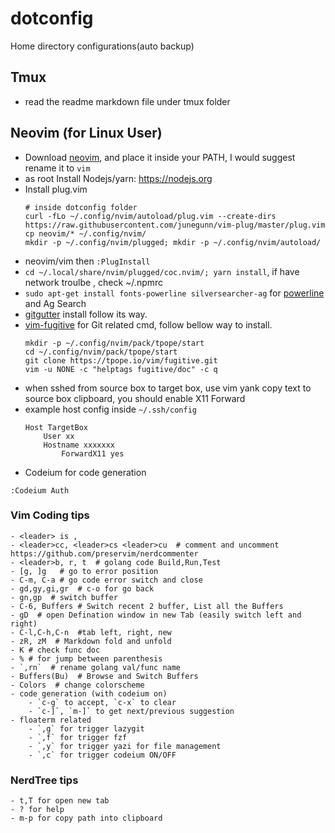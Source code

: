 # dotconfig

Home directory configurations(auto backup)

## Tmux

- read the readme markdown file under tmux folder

## Neovim (for Linux User)

- Download [neovim](https://github.com/neovim/neovim/wiki/Installing-Neovim), and place it inside your PATH, I would suggest rename it to `vim`
- as root Install Nodejs/yarn: https://nodejs.org
- Install plug.vim
	```
	# inside dotconfig folder
	curl -fLo ~/.config/nvim/autoload/plug.vim --create-dirs  https://raw.githubusercontent.com/junegunn/vim-plug/master/plug.vim
	cp neovim/* ~/.config/nvim/
	mkdir -p ~/.config/nvim/plugged; mkdir -p ~/.config/nvim/autoload/
	```
- neovim/vim then `:PlugInstall`
- `cd ~/.local/share/nvim/plugged/coc.nvim/; yarn install`, if have network troulbe , check ~/.npmrc
- `sudo apt-get install fonts-powerline silversearcher-ag` for [powerline](https://github.com/powerline/fonts) and Ag Search
- [gitgutter](https://github.com/airblade/vim-gitgutter) install follow its way.
- [vim-fugitive](https://github.com/tpope/vim-fugitive) for Git related cmd, follow bellow way to install.
	```
	mkdir -p ~/.config/nvim/pack/tpope/start
	cd ~/.config/nvim/pack/tpope/start
	git clone https://tpope.io/vim/fugitive.git
	vim -u NONE -c "helptags fugitive/doc" -c q
	```
- when sshed from source box to target box, use vim yank copy text to source box clipboard, you should enable X11 Forward
- example host config inside `~/.ssh/config`
	```
	Host TargetBox
		User xx
		Hostname xxxxxxx
	    	ForwardX11 yes
	```
- Codeium for code generation
```
:Codeium Auth
```
            

### Vim Coding tips

```
- <leader> is ,
- <leader>cc, <leader>cs <leader>cu  # comment and uncomment https://github.com/preservim/nerdcommenter
- <leader>b, r, t  # golang code Build,Run,Test
- [g, ]g   # go to error position
- C-m, C-a # go code error switch and close
- gd,gy,gi,gr  # c-o for go back
- gn,gp  # switch buffer
- C-6, Buffers # Switch recent 2 buffer, List all the Buffers
- gD  # open Defination window in new Tab (easily switch left and right)
- C-l,C-h,C-n  #tab left, right, new
- zR, zM  # Markdown fold and unfold
- K # check func doc
- % # for jump between parenthesis
- `,rn`  # rename golang val/func name
- Buffers(Bu)  # Browse and Switch Buffers
- Colors  # change colorscheme
- code generation (with codeium on)
    - `c-g` to accept, `c-x` to clear
    - `c-]`, `m-]` to get next/previous suggestion
- floaterm related
    - `,g` for trigger lazygit
    - `,f` for trigger fzf 
    - `,y` for trigger yazi for file management
    - `,c` for trigger codeium ON/OFF
```

### NerdTree tips

```
- t,T for open new tab
- ? for help
- m-p for copy path into clipboard
```
